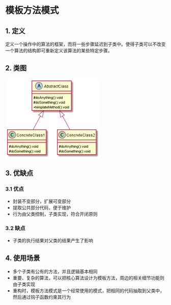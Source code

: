 # 模板方法模式
## 1. 定义
定义一个操作中的算法的框架，而将一些步骤延迟到子类中。使得子类可以不改变一个算法的结构即可重新定义该算法的某些特定步骤。
## 2. 类图
![template](image/template.png)
## 3. 优缺点
### 3.1 优点
* 封装不变部分，扩展可变部分
* 提取公共部分代码，便于维护
* 行为由父类控制，子类实现，符合开闭原则
### 3.2 缺点
* 子类的执行结果对父类的结果产生了影响
## 4. 使用场景
* 多个子类有公有的方法，并且逻辑基本相同
* 重要、复杂的算法，可以把核心算法设计为模板方法，周边的相关细节功能则由子类实现
* 重构时，模板方法模式是一个经常使用的模式，把相同的代码抽取到父类中，然后通过钩子函数约束其行为


